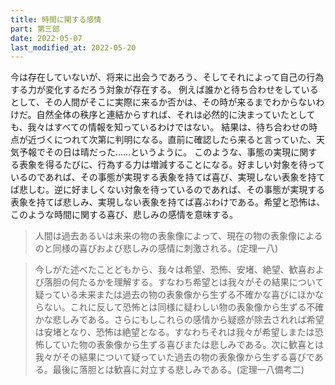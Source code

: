```yaml
---
title: 時間に関する感情
part: 第三部
date: 2022-05-07
last_modified_at: 2022-05-20
---
```


今は存在していないが、将来に出会うであろう、そしてそれによって自己の行為する力が変化するだろう対象が存在する。
例えば誰かと待ち合わせをしているとして、その人間がそこに実際に来るか否かは、その時が来るまでわからないわけだ。自然全体の秩序と連結からすれば、それは必然的に決まっていたとしても、我々はすべての情報を知っているわけではない。
結果は、待ち合わせの時点が近づくにつれて次第に判明になる。直前に確認したら来ると言っていた、天気予報でその日は晴だった……というように。
このような、事態の実現に関する表象を得るたびに、行為する力は増減することになる。好ましい対象を待っているのであれば、その事態が実現する表象を持てば喜び、実現しない表象を持てば悲しむ。逆に好ましくない対象を待っているのであれば、その事態が実現する表象を持てば悲しみ、実現しない表象を持てば喜ぶわけである。希望と恐怖は、このような時間に関する喜び、悲しみの感情を意味する。

>人間は過去あるいは未来の物の表象像によって、現在の物の表象像によるのと同様の喜びおよび悲しみの感情に刺激される。(定理一八)

>今しがた述べたことどもから、我々は希望、恐怖、安堵、絶望、歓喜および落胆の何たるかを理解する。すなわち希望とは我々がその結果について疑っている未来または過去の物の表象像から生ずる不確かな喜びにほかならない。これに反して恐怖とは同様に疑わしい物の表象像から生ずる不確かな悲しみである。さらにもしこれらの感情から疑惑が除去されれば希望は安堵となり、恐怖は絶望となる。すなわちそれは我々が希望しまたは恐怖していた物の表象像から生ずる喜びまたは悲しみである。次に歓喜とは我々がその結果について疑っていた過去の物の表象像から生ずる喜びである。最後に落胆とは歓喜に対立する悲しみである。(定理一八備考二)

